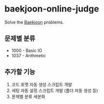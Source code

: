 # baekjoon-online-judge

Solve the [Baekjoon](https://www.acmicpc.net/) problems.

## 문제별 분류

- 1000 - Basic IO
- 1037 - Arithmetic

## 추가할 기능

1. 코드 포맷 자동 생성 스크립트 개발
2. 세팅 자동 설정 스크립트 개발 (폴더 자동 생성 등)
3. 문제별 분류 세분화
